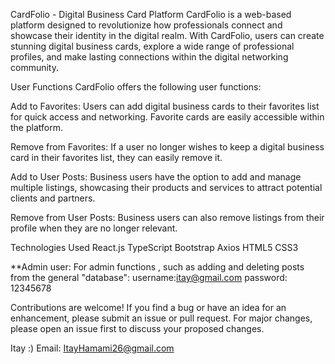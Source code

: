 CardFolio - Digital Business Card Platform
CardFolio is a web-based platform designed to revolutionize how professionals connect and showcase their identity in the digital realm. With CardFolio, users can create stunning digital business cards, explore a wide range of professional profiles, and make lasting connections within the digital networking community.

User Functions
CardFolio offers the following user functions:

Add to Favorites: Users can add digital business cards to their favorites list for quick access and networking. Favorite cards are easily accessible within the platform.

Remove from Favorites: If a user no longer wishes to keep a digital business card in their favorites list, they can easily remove it.

Add to User Posts: Business users have the option to add and manage multiple listings, showcasing their products and services to attract potential clients and partners.

Remove from User Posts: Business users can also remove listings from their profile when they are no longer relevant.

Technologies Used
React.js
TypeScript
Bootstrap
Axios
HTML5
CSS3

**Admin user: 
For admin functions , such as adding and deleting posts from the general "database":
 username:itay@gmail.com 
 password: 12345678

Contributions are welcome! If you find a bug or have an idea for an enhancement, please submit an issue or pull request. For major changes, please open an issue first to discuss your proposed changes.

Itay :)
Email: ItayHamami26@gmail.com
